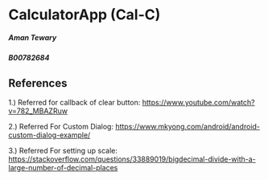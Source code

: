 # CalculatorApp (Cal-C)
##### Aman Tewary

##### B00782684

## References
1.) Referred for callback of clear button: https://www.youtube.com/watch?v=782_MBAZRuw

2.) Referred For Custom Dialog: https://www.mkyong.com/android/android-custom-dialog-example/

3.) Referred For setting up scale: https://stackoverflow.com/questions/33889019/bigdecimal-divide-with-a-large-number-of-decimal-places